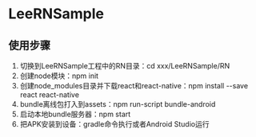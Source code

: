 # LeeRNSample

## 使用步骤

1. 切换到LeeRNSample工程中的RN目录：cd xxx/LeeRNSample/RN
2. 创建node模块：npm init
3. 创建node_modules目录并下载react和react-native：npm install --save react react-native
4. bundle离线包打入到assets：npm run-script bundle-android
5. 启动本地bundle服务器：npm start
6. 把APK安装到设备：gradle命令执行或者Android Studio运行
